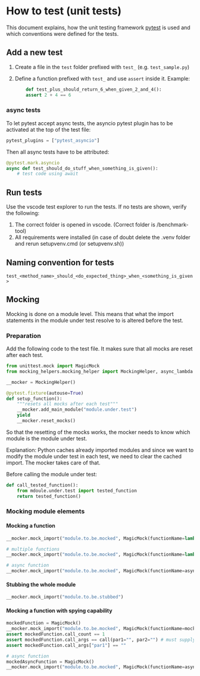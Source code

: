 # How to test (unit tests)

This document explains, how the unit testing framework [pytest](https://docs.pytest.org/en/7.3.x/getting-started.html) is used and which conventions were defined for the tests.

## Add a new test

1. Create a file in the `test` folder prefixed with `test_` (e.g. `test_sample.py`)
2. Define a function prefixed with `test_` and use `assert` inside it. Example:

   ```python
       def test_plus_should_return_6_when_given_2_and_4():
       assert 2 + 4 == 6
   ```

### async tests

To let pytest accept async tests, the asyncio pytest plugin has to be activated at the top of the test file:

```python
pytest_plugins = ["pytest_asyncio"]
```

Then all async tests have to be attributed:

```python
@pytest.mark.asyncio
async def test_should_do_stuff_when_something_is_given():
    # test code using await
```

## Run tests

Use the vscode test explorer to run the tests. If no tests are shown, verify the following:

1. The correct folder is opened in vscode. (Correct folder is /benchmark-tool)
2. All requirements were installed (in case of doubt delete the .venv folder and rerun setupvenv.cmd (or setupvenv.sh))

## Naming convention for tests

`test_<method_name>_should_<do_expected_thing>_when_<something_is_given>`

## Mocking

Mocking is done on a module level. This means that what the import statements in the module under test resolve to is altered before the test.

### Preparation

Add the following code to the test file. It makes sure that all mocks are reset after each test.

```python
from unittest.mock import MagicMock
from mocking_helpers.mocking_helper import MockingHelper, async_lambda

__mocker = MockingHelper()

@pytest.fixture(autouse=True)
def setup_function():
    """resets all mocks after each test"""
    __mocker.add_main_module("module.under.test")
    yield
    __mocker.reset_mocks()
```

So that the resetting of the mocks works, the mocker needs to know which module is the module under test.

Explanation: Python caches already imported modules and since we want to modify the module under test in each test, we need to clear the cached import. The mocker takes care of that.

Before calling the module under test:

```python
def call_tested_function():
    from mdoule.under.test import tested_function
    return tested_function()
```

### Mocking module elements

#### Mocking a function

```python
__mocker.mock_import("module.to.be.mocked", MagicMock(functionName=lambda par1: "return value"))

# multiple functions
__mocker.mock_import("module.to.be.mocked", MagicMock(functionName=lambda par1: "return value", functionName2=lambda par1: "return value"))

# async function
__mocker.mock_import("module.to.be.mocked", MagicMock(functionName=async_lambda(lambda par1: "return value")))
```

#### Stubbing the whole module

```python
__mocker.mock_import("module.to.be.stubbed")
```

#### Mocking a function with spying capability

```python
mockedFunction = MagicMock()
__mocker.mock_import("module.to.be.mocked", MagicMock(functionName=mockedFunction))
assert mockedFunction.call_count == 1
assert mockedFunction.call_args == call(par1="", par2="") # must supply all parameters
assert mockedFunction.call_args["par1"] == ""

# async function
mockedAsyncFunction = MagicMock()
__mocker.mock_import("module.to.be.mocked", MagicMock(functionName=async_lambda(mockedAsyncFunction)))
```
